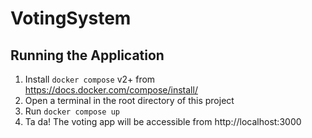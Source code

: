 # VotingSystem
## Running the Application
1. Install ```docker compose``` v2+ from https://docs.docker.com/compose/install/
2. Open a terminal in the root directory of this project
3. Run ```docker compose up```
4. Ta da! The voting app will be accessible from http://localhost:3000